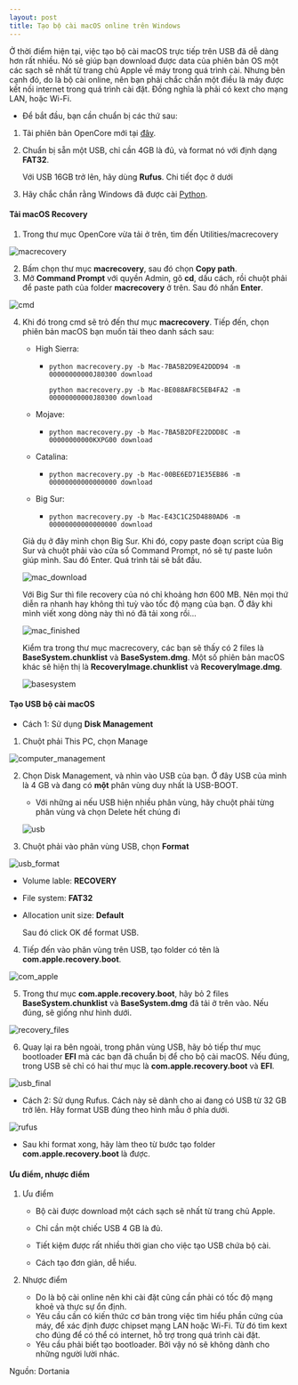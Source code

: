```yaml
---
layout: post
title: Tạo bộ cài macOS online trên Windows
---
```


Ở thời điểm hiện tại, việc tạo bộ cài macOS trực tiếp trên USB đã dễ dàng hơn rất nhiều. Nó sẽ giúp bạn download được data của phiên bản OS một các sạch sẽ nhất từ trang chủ Apple về máy trong quá trình cài. Nhưng bên cạnh đó, do là bộ cài online, nên bạn phải chắc chắn một điều là máy được kết nối internet trong quá trình cài đặt. Đồng nghĩa là phải có kext cho mạng LAN, hoặc Wi-Fi.

- Để bắt đầu, bạn cần chuẩn bị các thứ sau:

1. Tải phiên bản OpenCore mới tại [đây](https://github.com/acidanthera/OpenCorePkg/releases).

2. Chuẩn bị sẵn một USB, chỉ cần 4GB là đủ, và format nó với định dạng **FAT32**.

   Với USB 16GB trở lên, hãy dùng **Rufus**. Chi tiết đọc ở dưới

3. Hãy chắc chắn rằng Windows đã được cài [Python](https://www.python.org/downloads/).

#### Tải macOS Recovery

1. Trong thư mục OpenCore vừa tải ở trên, tìm đến Utilities/macrecovery

![macrecovery](/images/macrecovery.png)

2. Bấm chọn thư mục **macrecovery**, sau đó chọn **Copy path**.
3. Mở **Command Prompt** với quyền Admin, gõ **cd**, dấu cách, rồi chuột phải để paste path của folder **macrecovery** ở trên. Sau đó nhấn **Enter**.

![cmd](/images/cmd.png)

4. Khi đó trong cmd sẽ trỏ đến thư mục **macrecovery**. Tiếp đến, chọn phiên bản macOS bạn muốn tải theo danh sách sau:

   - High Sierra:

     - ```
       python macrecovery.py -b Mac-7BA5B2D9E42DDD94 -m 00000000000J80300 download
       ```

       ```
       python macrecovery.py -b Mac-BE088AF8C5EB4FA2 -m 00000000000J80300 download
       ```

   - Mojave:

     - ```
       python macrecovery.py -b Mac-7BA5B2DFE22DDD8C -m 00000000000KXPG00 download
       ```

   - Catalina:

     - ```
       python macrecovery.py -b Mac-00BE6ED71E35EB86 -m 00000000000000000 download
       ```

   - Big Sur:

     - ```
       python macrecovery.py -b Mac-E43C1C25D4880AD6 -m 00000000000000000 download
       ```

   Giả dụ ở đây mình chọn Big Sur. Khi đó, copy paste đoạn script của Big Sur và chuột phải vào cửa sổ Command Prompt, nó sẽ tự paste luôn giúp mình. Sau đó Enter. Quá trình tải sẽ bắt đầu.

   ![mac_download](/images/mac_download.png)

   

   Với Big Sur thì file recovery của nó chỉ khoảng hơn 600 MB. Nên mọi thứ diễn ra nhanh hay không thì tuỳ vào tốc độ mạng của bạn. Ở đây khi mình viết xong dòng này thì nó đã tải xong rồi...

   ![mac_finished](/images/mac_finished.png)

   

   Kiểm tra trong thư mục macrecovery, các bạn sẽ thấy có 2 files là **BaseSystem.chunklist** và **BaseSystem.dmg**. Một số phiên bản macOS khác sẽ hiện thị là **RecoveryImage.chunklist** và **RecoveryImage.dmg**.

   ![basesystem](/images/basesystem.png)

#### Tạo USB bộ cài macOS

- Cách 1: Sử dụng **Disk Management**

1. Chuột phải This PC, chọn Manage

![computer_management](/images/computer_management.png)

2. Chọn Disk Management, và nhìn vào USB của bạn. Ở đây USB của mình là 4 GB và đang có **một** phân vùng duy nhất là USB-BOOT.

   - Với những ai nếu USB hiện nhiều phân vùng, hãy chuột phải từng phân vùng và chọn Delete hết chúng đi

   ![usb](/images/usb.png)

3. Chuột phải vào phân vùng USB, chọn **Format**

![usb_format](/images/usb_format.png)

- Volume lable: **RECOVERY**

- File system: **FAT32**

- Allocation unit size: **Default**

  Sau đó click OK để format USB.

4. Tiếp đến vào phân vùng trên USB, tạo folder có tên là **com.apple.recovery.boot**.

![com_apple](/images/com_apple.png)

5. Trong thư mục **com.apple.recovery.boot**, hãy bỏ 2 files **BaseSystem.chunklist** và **BaseSystem.dmg** đã tải ở trên vào. Nếu đúng, sẽ giống như hình dưới.

![recovery_files](/images/recovery_files.png)

6. Quay lại ra bên ngoài, trong phân vùng USB, hãy bỏ tiếp thư mục bootloader **EFI** mà các bạn đã chuẩn bị để cho bộ cài macOS. Nếu đúng, trong USB sẽ chỉ có hai thư mục là **com.apple.recovery.boot** và **EFI**.

![usb_final](/images/usb_final.png)



- Cách 2: Sử dụng Rufus. Cách này sẽ dành cho ai đang có USB từ 32 GB trở lên. Hãy format USB đúng theo hình mẫu ở phía dưới.

![rufus](/images/rufus.png)

- Sau khi format xong, hãy làm theo từ bước tạo folder **com.apple.recovery.boot** là được.

#### Ưu điểm, nhược điểm

1. Ưu điểm

   - Bộ cài được download một cách sạch sẽ nhất từ trang chủ Apple.
   - Chỉ cần một chiếc USB 4 GB là đủ.

   - Tiết kiệm được rất nhiều thời gian cho việc tạo USB chứa bộ cài.
   - Cách tạo đơn giản, dễ hiểu.

2. Nhược điểm

   - Do là bộ cài online nên khi cài đặt cũng cần phải có tốc độ mạng khoẻ và thực sự ổn định.
   - Yêu cầu cần có kiến thức cơ bản trong việc tìm hiểu phần cứng của máy, để xác định được chipset mạng LAN hoặc Wi-Fi. Từ đó tìm kext cho đúng để có thể có internet, hỗ trợ trong quá trình cài đặt.
   - Yêu cầu phải biết tạo bootloader. Bởi vậy nó sẽ không dành cho những người lười nhác.

Nguồn: Dortania
